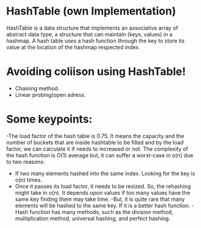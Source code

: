 # HashTable (own Implementation)
HashTable is a data structure that implements an associative array of abstract data type, a structure that can maintain (keys, values) in a hashmap. A hash table uses a hash function through the key to store its value at the location of the hashmap respected index.  

# Avoiding coliison using HashTable!

  - Chaining method. 
  - Linear probing(open adress.

# Some keypoints:
  -The load factor of the hash table is 0.75. It means the capacity and the number of buckets that are inside hashtable to be filled and by the load factor, we can calculate it if needs to increased or not.
The complexity of the hash function is O(1) average but, it can suffer a worst-case in o(n) due to two reasons:
  - If two many elements hashed into the same index. Looking for the key is o(n) times.
  - Once it passes its load factor, it needs to be resized. So, the rehashing might take in o(n). It depends upon values if too many values have the same key finding them may take time.
-But, it is quite rare that many elements will be hashed to the same key. If it is a better hash function. 
-Hash function has many methods, such as the division method,  multiplication method, universal hashing, and perfect hashing.
